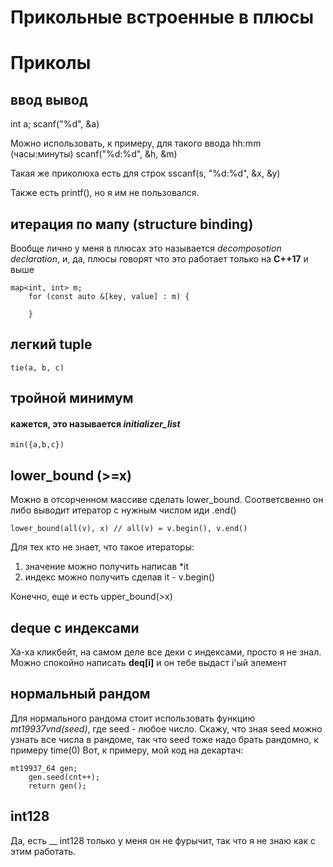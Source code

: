 # Прикольные встроенные в плюсы 
# 						Приколы


## ввод вывод
int a;
scanf("%d", &a)

Можно использовать, к примеру, для такого ввода hh:mm (часы:минуты)
scanf("%d:%d", &h, &m)

Такая же приколюха есть для строк sscanf(s, "%d:%d", &x, &y)

Также есть printf(), но я им не пользовался.


## итерация по мапу (structure binding)
Вообще лично у меня в плюсах это называется *decomposotion declaration*, и, да, плюсы говорят что это работает только на **C++17** и выше 

```
map<int, int> m;
    for (const auto &[key, value] : m) {

    }
```

## легкий tuple 
```
tie(a, b, c)
```

## тройной минимум
#### кажется, это называется *initializer_list*
```
min({a,b,c})
```

## lower_bound (>=x)
Можно в отсорченном массиве сделать lower_bound. 
Соответсвенно он либо выводит итератор с нужным числом иди .end()
```
lower_bound(all(v), x) // all(v) = v.begin(), v.end()
```
Для тех кто не знает, что такое итераторы: 
1) значение можно получить написав *it
2) индекс можно получить сделав it - v.begin()

Конечно, еще и есть upper_bound(>x)

## deque с индексами 
Ха-ха кликбейт, на самом деле все деки с индексами, просто я не знал.
Можно спокойно написать **deq[i]** и он тебе выдаст i'ый элемент

## нормальный рандом 
Для нормального рандома стоит использовать функцию 
*mt19937vnd(seed)*, где seed - любое число. 
Скажу, что зная seed можно узнать все числа в рандоме, так что seed тоже надо брать рандомно, к примеру time(0)
Вот, к примеру, мой код на декартач:

```
mt19937_64 gen;
    gen.seed(cnt++);
    return gen();
```

## int128
Да, есть __ int128 только у меня он не фурычит, так что я не знаю как с этим работать.